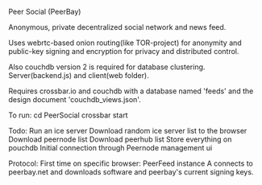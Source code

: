 Peer Social (PeerBay) 

Anonymous, private decentralized social network and news feed.


Uses webrtc-based onion routing(like TOR-project) for anonymity and 
public-key signing and encryption for privacy and distributed control.


Also couchdb version 2 is required for database clustering.
Server(backend.js) and client(web folder).


Requires crossbar.io and couchdb with a database named 'feeds' and 
the design document 'couchdb_views.json'. 


To run:
cd PeerSocial
crossbar start

Todo:
Run an ice server
Download random ice server list to the browser
Download peernode list 
Download peerhub list
Store everything on pouchdb 
Initial connection through
Peernode management ui

Protocol:
First time on specific browser:
PeerFeed instance A connects to peerbay.net 
and downloads software and peerbay's 
current signing keys.
